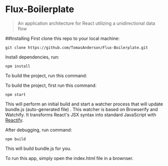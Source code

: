 # Flux-Boilerplate

> An application architecture for React utilizing a unidirectional data flow

##Installing
First clone this repo to your local machine:

    git clone https://github.com/TomasAnderson/Flux-Boilerplate.git
    
Install dependencies, run:

    npm install

To build the project, run this command:

To build the project, first run this command:

    npm start
    
This will perform an initial build and start a watcher process that will update bundle.js (auto-generated file) . This watcher is based on Browserify and Watchify. It transforms React's JSX syntax into standard JavaScript with [Reactify](https://github.com/andreypopp/reactify).

After debugging, run command:

	npm build

This will build bundle.js for you.

To run this app, simply open the index.html file in a brownser.   
